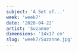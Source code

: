 ```yaml
---
subject: 'A Set of...'
week: 'week7'
date: '2020-04-22'
artist: 'Suzanne'
dimensions: '14x17 cm'
slug: 'week7/Suzanne.jpg'
---
```

